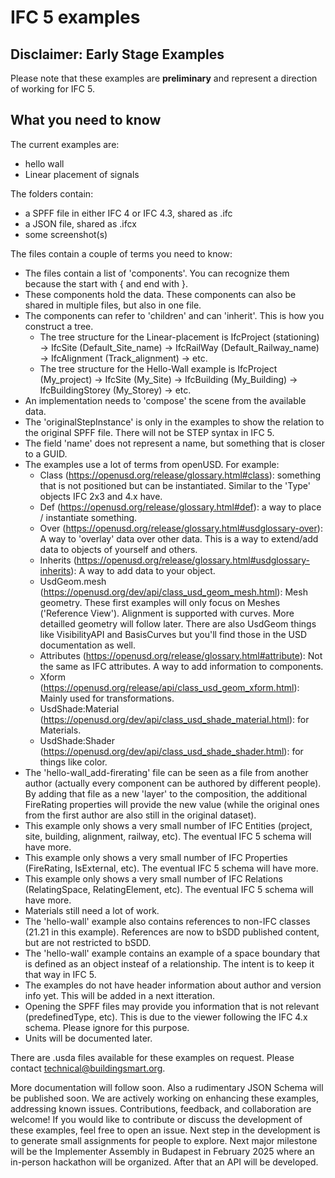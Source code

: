# IFC 5 examples 


## Disclaimer: Early Stage Examples

Please note that these examples are **preliminary** and represent a direction of working for IFC 5. 

## What you need to know

The current examples are:
- hello wall 
- Linear placement of signals

The folders contain:
- a SPFF file in either IFC 4 or IFC 4.3, shared as .ifc
- a JSON file, shared as .ifcx 
- some screenshot(s)

The files contain a couple of terms you need to know:
- The files contain a list of 'components'. You can recognize them because the start with  { and end with }.
- These components hold the data. These components can also be shared in multiple files, but also in one file. 
- The components can refer to 'children' and can 'inherit'. This is how you construct a tree. 
	- The tree structure for the Linear-placement is IfcProject (stationing) -> IfcSite (Default_Site_name) -> IfcRailWay (Default_Railway_name) -> IfcAlignment (Track_alignment) -> etc.
	- The tree structure for the Hello-Wall example is IfcProject (My_project) -> IfcSite (My_Site) -> IfcBuilding (My_Building) -> IfcBuildingStorey (My_Storey) -> etc.
- An implementation needs to 'compose' the scene from the available data.
- The 'originalStepInstance' is only in the examples to show the relation to the original SPFF file. There will not be STEP syntax in IFC 5.
- The field 'name' does  not represent a name, but something that is closer to a GUID.
- The examples use a lot of terms from openUSD. For example:
	- Class (https://openusd.org/release/glossary.html#class): something that is not positioned but can be instantiated. Similar to the 'Type' objects IFC 2x3 and 4.x have.
	- Def (https://openusd.org/release/glossary.html#def): a way to place / instantiate something.
	- Over (https://openusd.org/release/glossary.html#usdglossary-over): A way to 'overlay' data over other data. This is a way to extend/add data to objects of yourself and others.
	- Inherits (https://openusd.org/release/glossary.html#usdglossary-inherits): A way to add data to your object. 
	- UsdGeom.mesh (https://openusd.org/dev/api/class_usd_geom_mesh.html): Mesh geometry. These first examples will only focus on Meshes ('Reference View'). Alignment is supported with curves. More detailled geometry will follow later. There are also UsdGeom things like VisibilityAPI and BasisCurves but you'll find those in the USD documentation as well.
	- Attributes (https://openusd.org/release/glossary.html#attribute): Not the same as IFC attributes. A way to add information to components.
	- Xform (https://openusd.org/release/api/class_usd_geom_xform.html): Mainly used for transformations.
   	- UsdShade:Material (https://openusd.org/dev/api/class_usd_shade_material.html): for Materials.
   	- UsdShade:Shader (https://openusd.org/dev/api/class_usd_shade_shader.html): for things like color.
- The 'hello-wall_add-firerating' file can be seen as a file from another author (actually every component can be authored by different people). By adding that file as a new 'layer' to the composition, the additional FireRating properties will provide the new value (while the original ones from the first author are also still in the original dataset). 
- This example only shows a very small  number of IFC Entities (project, site, building, alignment, railway, etc). The eventual IFC 5 schema will have more. 
- This example only shows a very small  number of IFC Properties (FireRating, IsExternal, etc). The eventual IFC 5 schema will have more. 
- This example only shows a very small  number of IFC Relations (RelatingSpace, RelatingElement, etc). The eventual IFC 5 schema will have more. 
- Materials still need a lot of work. 
- The 'hello-wall' example also contains references to non-IFC classes (21.21 in this example). References are now to bSDD published content, but are not restricted to bSDD.
- The 'hello-wall' example contains an example of a space boundary that is defined as an object insteaf of a relationship. The intent is to keep it that way in IFC 5.
- The examples do not have header information about author and version info yet. This will be added in a next itteration. 
- Opening the SPFF files may provide you information that is not relevant (predefinedType, etc). This is due to the viewer  following the IFC 4.x schema. Please ignore for this purpose.
- Units will be documented later.

There are .usda files available for these examples on request. Please contact technical@buildingsmart.org.

More documentation will follow soon. Also a rudimentary JSON Schema will be published soon.
We are actively working on enhancing these examples, addressing known issues. Contributions, feedback, and collaboration are welcome! If you would like to contribute or discuss the development of these examples, feel free to open an issue.
Next step in the development is to generate small assignments for people to explore. Next major milestone will be the Implementer Assembly in Budapest in February 2025 where an in-person hackathon will be organized. 
After that an API will be developed. 


